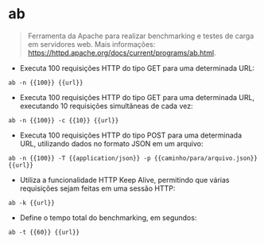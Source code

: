 # ab

> Ferramenta da Apache para realizar benchmarking e testes de carga em servidores web.
> Mais informações: <https://httpd.apache.org/docs/current/programs/ab.html>.

- Executa 100 requisições HTTP do tipo GET para uma determinada URL:

`ab -n {{100}} {{url}}`

- Executa 100 requisições HTTP do tipo GET para uma determinada URL, executando 10 requisições simultâneas de cada vez:

`ab -n {{100}} -c {{10}} {{url}}`

- Executa 100 requisições HTTP do tipo POST para uma determinada URL, utilizando dados no formato JSON em um arquivo:

`ab -n {{100}} -T {{application/json}} -p {{caminho/para/arquivo.json}} {{url}}`

- Utiliza a funcionalidade HTTP Keep Alive, permitindo que várias requisições sejam feitas em uma sessão HTTP:

`ab -k {{url}}`

- Define o tempo total do benchmarking, em segundos:

`ab -t {{60}} {{url}}`
